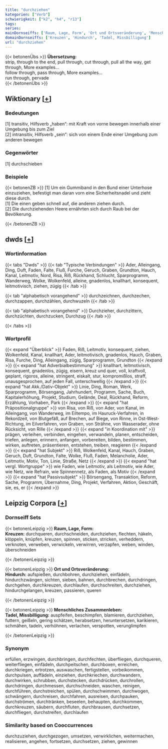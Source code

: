 ```yaml
---
title: "durchziehen"
kategorien: ["Verb"]
schwierigkeit: ["k2", "h4", "r13"]
tags:
series:
mainDornseiffs: ['Raum, Lage, Form', 'Ort und Ortsveränderung', 'Menschliches Zusammenleben']
domainDornseiffs: ['Kreuzen', 'Hindurch', 'Tadel, Missbilligung']
url: "durchziehen"
---
```


{{< betonenÜbs >}}
**Übersetzung:**  
strip, through to the end, pull  through, cut  through, pull all the way, get  through, More examples...  
follow through, pass  through, More examples...  
run  through, pervade  
{{< /betonenÜbs >}}

## Wiktionary [[+](https://de.wiktionary.org/wiki/durchziehen)]

### Bedeutungen
[1] transitiv, Hilfsverb „haben“: mit Kraft von vorne bewegen innerhalb einer Umgebung bis zum Ziel  
[2] intransitiv, Hilfsverb „sein“: sich von einem Ende einer Umgebung zum anderen bewegen  

### Gegenwörter
[1] durchschieben  

### Beispiele
{{< betonenZB >}}
[1] Um ein Gummiband in den Bund einer Unterhose einzuziehen, befestigt man daran vorn eine Sicherheitsnadel und zieht diese durch.  
[1] Die einen geben schnell auf, die anderen ziehen durch.  
[2] Die durchziehenden Heere ernährten sich durch Raub bei der Bevölkerung.  

{{< /betonenZB >}}


## dwds [[+](https://www.dwds.de/wb/durchziehen)]

### Wortinformation
{{< tabs "Dwds" >}}
{{< tab "Typische Verbindungen" >}}
Ader, Alleingang, Ding, Duft, Faden, Falte, Fluß, Furche, Geruch, Graben, Grundton, Hauch, Kanal, Leitmotiv, Nord, Risa, Riß, Rückhand, Schlucht, Sparprogramm, Wanderweg, Wolke, Wolkenfeld, alleine, gnadenlos, knallhart, konsequent, leitmotivisch, ziehen, zügig
{{< /tab >}}

{{< tab "alphabetisch vorangehend" >}}
durchzeichnen, durchzechen, durchzappen, durchzählen, durchwuzeln
{{< /tab >}}

{{< tab "alphabetisch vorangehend" >}}
Durchzieher, durchzittern, durchzüchten, durchzucken, Durchzug
{{< /tab >}}

{{< /tabs >}}

### Wortprofil
{{< expand "Überblick" >}} Faden, Riß, Leitmotiv, konsequent, ziehen, Wolkenfeld, Kanal, knallhart, Ader, leitmotivisch, gnadenlos, Hauch, Graben, Risa, Furche, Ding, Alleingang, zügig, Sparprogramm, Grundton {{< /expand >}}
{{< expand "hat Adverbialbestimmung" >}} knallhart, leitmotivisch, konsequent, gnadenlos, zügig, eisern, kreuz und quer, voll, kraftvoll, geplant, rigoros, alleine, stringent, eiskalt, stur, kompromißlos, straff, unausgesprochen, auf jeden Fall, unterschwellig {{< /expand >}}
{{< expand "hat Akk./Dativ-Objekt" >}} Linie, Ding, Roman, Werk, Sparprogramm, Börsengang, Jahrhundert, Programm, Sache, Buch, Kapitalerhöhung, Projekt, Studium, Gelände, Deal, Rückhand, Reform, Erzählung, Vorhaben, Park {{< /expand >}}
{{< expand "hat Präpositionalgruppe" >}} von Risa, von Riß, von Ader, von Kanal, im Alleingang, von Wanderweg, im Eiltempo, im Hauruck-Verfahren, in Rekordzeit, von Blutgefäß, auf Brechen, auf Biege, von Rinne, in Ost-West-Richtung, im Eilverfahren, von Graben, von Strähne, von Wasserader, ohne Rücksicht, von Rille {{< /expand >}}
{{< expand "in Koordination mit" >}} prägen, verleihen, verbinden, eingehen, verwandeln, planen, entscheiden, triefen, anlegen, erinnern, anfangen, vorbereiten, bilden, bestimmen, wirken, auftreten, präsentieren, entstehen, treiben, reagieren {{< /expand >}}
{{< expand "hat Subjekt" >}} Riß, Wolkenfeld, Kanal, Hauch, Graben, Geruch, Duft, Grundton, Falte, Wolke, Fluß, Faden, Melancholie, Ader, Leitmotiv, Motiv, Ton, Linie, Straße, Netz {{< /expand >}}
{{< expand "hat vergl. Wortgruppe" >}} wie Faden, wie Leitmotiv, als Leitmotiv, wie Ader, wie Netz, wie Refrain, wie Spinnennetz, als Faden, als Motiv {{< /expand >}}
{{< expand "hat Passivsubjekt" >}} Börsengang, Transaktion, Reform, Sache, Programm, Übernahme, Ding, Projekt, Verfahren, Aktion, Geschäft, sie, es, er {{< /expand >}}

## Leipzig Corpora [[+](https://corpora.uni-leipzig.de/en/res?word=durchziehen&corpusId=deu_newscrawl-public_2018)]

### Dornseiff Sets
{{< betonenLeipzig >}}
**Raum, Lage, Form:**  
**Kreuzen:** durchqueren, durchschneiden, durchziehen, flechten, häkeln, klöppeln, knüpfen, kreuzen, spinnen, sticken, stricken, verheddern, verknoten, verweben, verwickeln, verwirren, verzapfen, weben, winden, überschneiden  

{{< /betonenLeipzig >}}


{{< betonenLeipzig >}}
**Ort und Ortsveränderung:**  
**Hindurch:** aufspießen, durchbohren, durchziehen, einfädeln, hindurchzwängen, sichten, sieben, bahnen, durchbrechen, durchdringen, durchgehen, durchkreuzen, durchlaufen, durchschreiten, durchziehen, hindurchgelangen, kreuzen, passieren, queren  

{{< /betonenLeipzig >}}


{{< betonenLeipzig >}}
**Menschliches Zusammenleben:**  
**Tadel, Missbilligung:** auspfeifen, beschimpfen, blamieren, durchziehen, futtern, geißeln, gering schätzen, herabsetzen, heruntersetzen, karikieren, schmähen, tadeln, verhöhnen, verlachen, verspotten, verunglimpfen  

{{< /betonenLeipzig >}}

### Synonym
erfüllen, erzwingen, durchbringen, durchfechten, überfliegen, durchqueren, weiterfliegen, einfädeln, durchpeitschen, durchboxen, erreichen, durchkriegen, ertrotzen, auswaschen, fertigstellen, vorbeikommen, durchpulsen, auffädeln, einziehen, durchkriechen, durchwandern, durchwirken, schrubben, durchstecken, durchdrücken, durchrollen, durchdringen, durchmessen, durchschneiden, waschen, reinigen, durchführen, durchstreichen, spülen, durchschwimmen, durchwogen, schwängern, durchreisen, durchfahren, ausreisen, durchpauken, durchströmen, durchtränken, beseelen, behaupten, durchkommen, durchkreuzen, säubern, durchfluten, durchbrausen, durchsetzen, durchfliegen, durchstreifen, durchlaufen


### Similarity based on Cooccurrences
durchzuziehen, durchgezogen, umsetzen, verwirklichen, weitermachen, realisieren, angehen, fortsetzen, durchsetzen, ziehen, gewinnen

